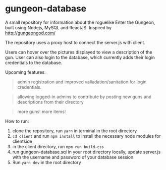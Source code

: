 # gungeon-database
A small repository for information about the roguelike Enter the Gungeon, built using Nodejs, MySQL and ReactJS. Inspired by http://gungeongod.com/

The repository uses a proxy host to connect the server.js with client.

Users can hover over the pictures displayed to view a description of the gun. User can also login to the database, which currently adds their login credentials to the database.

Upcoming features:

> admin registration and improved valiadation/sanitation for login credentials.

> allowing logged-in admins to contribute by posting new guns and descriptions from their directory

> more guns! more items!


How to run:

1) clone the repository, run `yarn` in terminal in the root directory
2) `cd client` and run `npm install` to install the necessary node modules for clientside
3) in the client directory, run `npm run build-css`
3) run gungeon-database.sql in your root directory locally, update server.js with the username and password of your database session
4) Run `yarn dev` in the root directory
